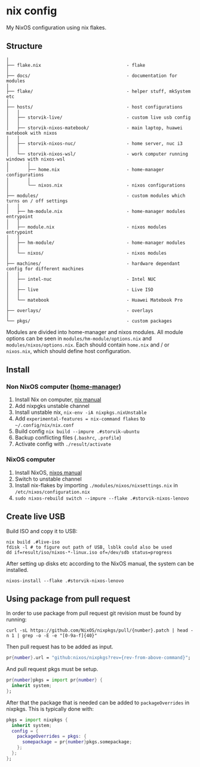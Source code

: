 # nix config

My NixOS configuration using nix flakes.

## Structure

```
│
├── flake.nix                                - flake
│
├── docs/                                    - documentation for modules
│
├── flake/                                   - helper stuff, mkSystem etc
│
├── hosts/                                   - host configurations
│   │
│   ├── storvik-live/                        - custom live usb config
│   │
│   ├── storvik-nixos-matebook/              - main laptop, huawei matebook with nixos
│   │
│   ├── storvik-nixos-nuc/                   - home server, nuc i3
│   │
│   └── storvik-nixos-wsl/                   - work computer running windows with nixos-wsl
│       │
│       ├── home.nix                         - home-manager configurations
│       │
│       └── nixos.nix                        - nixos configurations
│
├── modules/                                 - custom modules which turns on / off settings
│   │
│   ├── hm-module.nix                        - home-manager modules entrypoint
│   │
│   ├── module.nix                           - nixos modules entrypoint
│   │
│   ├── hm-module/                           - home-manager modules
│   │
│   └── nixos/                               - nixos modules
│
├── machines/                                - hardware dependant config for different machines
│   │
│   ├── intel-nuc                            - Intel NUC
│   │
│   ├── live                                 - Live ISO
│   │
│   └── matebook                             - Huawei Matebook Pro
│
├── overlays/                                - overlays
│
└── pkgs/                                    - custom packages
```

Modules are divided into home-manager and nixos modules.
All module options can be seen in `modules/hm-module/options.nix` and `modules/nixos/options.nix`.
Each should contain `home.nix` and / or `nixos.nix`, which should define host configuration.

## Install

### Non NixOS computer ([home-manager](https://github.com/nix-community/home-manager))

1. Install Nix on computer, [nix manual](https://nixos.org/manual/nix/stable/)
2. Add nixpgks unstable channel
3. Install unstable nix, `nix-env -iA nixpkgs.nixUnstable`
4. Add `experimental-features = nix-command flakes` to `~/.config/nix/nix.conf`
5. Build config `nix build --impure .#storvik-ubuntu`
6. Backup conflicting files (`.bashrc`, `.profile`)
7. Activate config with `./result/activate`

### NixOS computer

1. Install NixOS, [nixos manual](https://nixos.org/manual/nixos/stable/)
2. Switch to unstable channel
3. Install nix-flakes by importing `./modules/nixos/nixsettings.nix` in `/etc/nixos/configuration.nix`
4. `sudo nixos-rebuild switch --impure --flake .#storvik-nixos-lenovo`


## Create live USB

Build ISO and copy it to USB:

``` shell
nix build .#live-iso
fdisk -l # to figure out path of USB, lsblk could also be used
dd if=result/iso/nixos-*-linux.iso of=/dev/sdb status=progress
```

After setting up disks etc according to the NixOS manual, the system can be installed.

``` shell
nixos-install --flake .#storvik-nixos-lenovo
```

## Using package from pull request

In order to use package from pull request git revision must be found by running:

``` shell
curl -sL https://github.com/NixOS/nixpkgs/pull/{number}.patch | head -n 1 | grep -o -E -e "[0-9a-f]{40}"
```

Then pull request has to be added as input.

``` nix
pr{number}.url = "github:nixos/nixpkgs?rev={rev-from-above-command}";
```

And pull request pkgs must be setup.

``` nix
pr{number}pkgs = import pr{number} {
  inherit system;
};
```

After that the package that is needed can be added to `packageOverrides` in nixpkgs.
This is typically done with:

``` nix
pkgs = import nixpkgs {
  inherit system;
  config = {
    packageOverrides = pkgs: {
      somepackage = pr{number}pkgs.somepackage;
    };
  };
};
```
